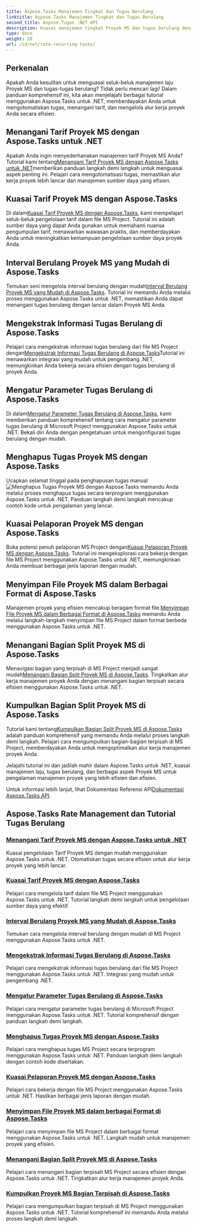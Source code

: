 ```yaml
---
title: Aspose.Tasks Manajemen Tingkat dan Tugas Berulang
linktitle: Aspose.Tasks Manajemen Tingkat dan Tugas Berulang
second_title: Aspose.Tugas .NET API
description: Kuasai manajemen tingkat Proyek MS dan tugas berulang dengan Aspose.Tasks .NET. Pelajari cara mengotomatiskan tugas, menangani tarif, dan mengelola bagian terpisah untuk alur kerja proyek.
type: docs
weight: 28
url: /id/net/rate-recurring-tasks/
---
```


## Perkenalan

Apakah Anda kesulitan untuk menguasai seluk-beluk manajemen laju Proyek MS dan tugas-tugas berulang? Tidak perlu mencari lagi! Dalam panduan komprehensif ini, kita akan menjelajahi berbagai tutorial menggunakan Aspose.Tasks untuk .NET, memberdayakan Anda untuk mengotomatiskan tugas, menangani tarif, dan mengelola alur kerja proyek Anda secara efisien.

## Menangani Tarif Proyek MS dengan Aspose.Tasks untuk .NET
 Apakah Anda ingin menyederhanakan manajemen tarif Proyek MS Anda? Tutorial kami tentang[Menangani Tarif Proyek MS dengan Aspose.Tasks untuk .NET](./handling-rates/)memberikan panduan langkah demi langkah untuk menguasai aspek penting ini. Pelajari cara mengotomatisasi tugas, memastikan alur kerja proyek lebih lancar dan manajemen sumber daya yang efisien.

## Kuasai Tarif Proyek MS dengan Aspose.Tasks
 Di dalam[Kuasai Tarif Proyek MS dengan Aspose.Tasks](./rate-collection/), kami mempelajari seluk-beluk pengelolaan tarif dalam file MS Project. Tutorial ini adalah sumber daya yang dapat Anda gunakan untuk memahami nuansa pengumpulan tarif, menawarkan wawasan praktis, dan memberdayakan Anda untuk meningkatkan kemampuan pengelolaan sumber daya proyek Anda.

## Interval Berulang Proyek MS yang Mudah di Aspose.Tasks
 Temukan seni mengelola interval berulang dengan mudah[Interval Berulang Proyek MS yang Mudah di Aspose.Tasks](./recurring-intervals/). Tutorial ini memandu Anda melalui proses menggunakan Aspose.Tasks untuk .NET, memastikan Anda dapat menangani tugas berulang dengan lancar dalam Proyek MS Anda.

## Mengekstrak Informasi Tugas Berulang di Aspose.Tasks
 Pelajari cara mengekstrak informasi tugas berulang dari file MS Project dengan[Mengekstrak Informasi Tugas Berulang di Aspose.Tasks](./recurring-task-information/)Tutorial ini menawarkan integrasi yang mudah untuk pengembang .NET, memungkinkan Anda bekerja secara efisien dengan tugas berulang di proyek Anda.

## Mengatur Parameter Tugas Berulang di Aspose.Tasks
 Di dalam[Mengatur Parameter Tugas Berulang di Aspose.Tasks](./recurring-task-parameters/), kami memberikan panduan komprehensif tentang cara mengatur parameter tugas berulang di Microsoft Project menggunakan Aspose.Tasks untuk .NET. Bekali diri Anda dengan pengetahuan untuk mengonfigurasi tugas berulang dengan mudah.

## Menghapus Tugas Proyek MS dengan Aspose.Tasks
 Ucapkan selamat tinggal pada penghapusan tugas manual![Menghapus Tugas Proyek MS dengan Aspose.Tasks](./removing-tasks/) memandu Anda melalui proses menghapus tugas secara terprogram menggunakan Aspose.Tasks untuk .NET. Panduan langkah demi langkah mencakup contoh kode untuk pengalaman yang lancar.

## Kuasai Pelaporan Proyek MS dengan Aspose.Tasks
 Buka potensi penuh pelaporan MS Project dengan[Kuasai Pelaporan Proyek MS dengan Aspose.Tasks](./report-types/). Tutorial ini mengeksplorasi cara bekerja dengan file MS Project menggunakan Aspose.Tasks untuk .NET, memungkinkan Anda membuat berbagai jenis laporan dengan mudah.

## Menyimpan File Proyek MS dalam Berbagai Format di Aspose.Tasks
Manajemen proyek yang efisien mencakup beragam format file.[Menyimpan File Proyek MS dalam Berbagai Format di Aspose.Tasks](./save-file-formats/) memandu Anda melalui langkah-langkah menyimpan file MS Project dalam format berbeda menggunakan Aspose.Tasks untuk .NET.

## Menangani Bagian Split Proyek MS di Aspose.Tasks
 Menavigasi bagian yang terpisah di MS Project menjadi sangat mudah[Menangani Bagian Split Proyek MS di Aspose.Tasks](./split-parts/). Tingkatkan alur kerja manajemen proyek Anda dengan menangani bagian terpisah secara efisien menggunakan Aspose.Tasks untuk .NET.

## Kumpulkan Bagian Split Proyek MS di Aspose.Tasks
 Tutorial kami tentang[Kumpulkan Bagian Split Proyek MS di Aspose.Tasks](./split-part-collection/) adalah panduan komprehensif yang memandu Anda melalui proses langkah demi langkah. Pelajari cara mengumpulkan bagian-bagian terpisah di MS Project, memberdayakan Anda untuk mengoptimalkan alur kerja manajemen proyek Anda.

Jelajahi tutorial ini dan jadilah mahir dalam Aspose.Tasks untuk .NET, kuasai manajemen laju, tugas berulang, dan berbagai aspek Proyek MS untuk pengalaman manajemen proyek yang lebih efisien dan efisien.

 Untuk informasi lebih lanjut, lihat Dokumentasi Referensi API[Dokumentasi Aspose.Tasks API](https://reference.aspose.com/tasks/net/).

## Aspose.Tasks Rate Management dan Tutorial Tugas Berulang
### [Menangani Tarif Proyek MS dengan Aspose.Tasks untuk .NET](./handling-rates/)
Kuasai pengelolaan Tarif Proyek MS dengan mudah menggunakan Aspose.Tasks untuk .NET. Otomatiskan tugas secara efisien untuk alur kerja proyek yang lebih lancar.
### [Kuasai Tarif Proyek MS dengan Aspose.Tasks](./rate-collection/)
Pelajari cara mengelola tarif dalam file MS Project menggunakan Aspose.Tasks untuk .NET. Tutorial langkah demi langkah untuk pengelolaan sumber daya yang efektif.
### [Interval Berulang Proyek MS yang Mudah di Aspose.Tasks](./recurring-intervals/)
Temukan cara mengelola interval berulang dengan mudah di MS Project menggunakan Aspose.Tasks untuk .NET.
### [Mengekstrak Informasi Tugas Berulang di Aspose.Tasks](./recurring-task-information/)
Pelajari cara mengekstrak informasi tugas berulang dari file MS Project menggunakan Aspose.Tasks untuk .NET. Integrasi yang mudah untuk pengembang .NET.
### [Mengatur Parameter Tugas Berulang di Aspose.Tasks](./recurring-task-parameters/)
Pelajari cara mengatur parameter tugas berulang di Microsoft Project menggunakan Aspose.Tasks untuk .NET. Tutorial komprehensif dengan panduan langkah demi langkah.
### [Menghapus Tugas Proyek MS dengan Aspose.Tasks](./removing-tasks/)
Pelajari cara menghapus tugas MS Project secara terprogram menggunakan Aspose.Tasks untuk .NET. Panduan langkah demi langkah dengan contoh kode disertakan.
### [Kuasai Pelaporan Proyek MS dengan Aspose.Tasks](./report-types/)
Pelajari cara bekerja dengan file MS Project menggunakan Aspose.Tasks untuk .NET. Hasilkan berbagai jenis laporan dengan mudah.
### [Menyimpan File Proyek MS dalam berbagai Format di Aspose.Tasks](./save-file-formats/)
Pelajari cara menyimpan file MS Project dalam berbagai format menggunakan Aspose.Tasks untuk .NET. Langkah mudah untuk manajemen proyek yang efisien.
### [Menangani Bagian Split Proyek MS di Aspose.Tasks](./split-parts/)
Pelajari cara menangani bagian terpisah MS Project secara efisien dengan Aspose.Tasks untuk .NET. Tingkatkan alur kerja manajemen proyek Anda.
### [Kumpulkan Proyek MS Bagian Terpisah di Aspose.Tasks](./split-part-collection/)
Pelajari cara mengumpulkan bagian terpisah di MS Project menggunakan Aspose.Tasks untuk .NET. Tutorial komprehensif ini memandu Anda melalui proses langkah demi langkah.